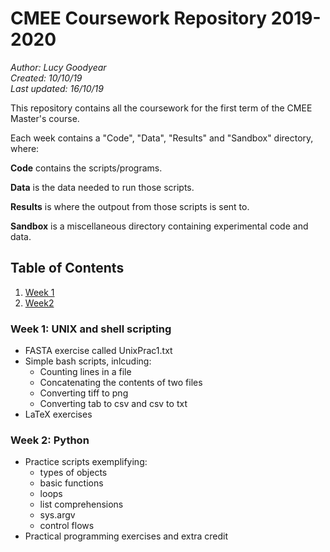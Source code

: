 # CMEE Coursework Repository 2019-2020

*Author: Lucy Goodyear*  
*Created: 10/10/19*  
*Last updated: 16/10/19*

This repository contains all the coursework for the first term of the CMEE Master's course. 

Each week contains a "Code", "Data", "Results" and "Sandbox" directory, where:

**Code** contains the scripts/programs.

**Data** is the data needed to run those scripts.

**Results** is where the outpout from those scripts is sent to.

**Sandbox** is a miscellaneous directory containing experimental code and data.

## Table of Contents
1. [Week 1](#Week-1:-UNIX-and-bash-scripting)
2. [Week2](#Week-2:-Python)

### Week 1: UNIX and shell scripting

* FASTA exercise called UnixPrac1.txt
* Simple bash scripts, inlcuding:
    * Counting lines in a file
    * Concatenating the contents of two files
    * Converting tiff to png
    * Converting tab to csv and csv to txt
* LaTeX exercises

### Week 2: Python

*  Practice scripts exemplifying:
    * types of objects
    * basic functions
    * loops
    * list comprehensions
    * sys.argv
    * control flows
* Practical programming exercises and extra credit

